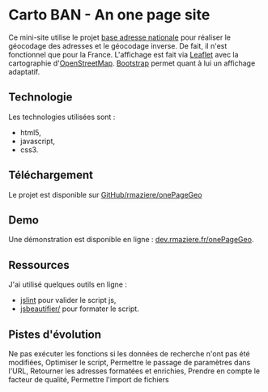 # Carto BAN - An one page site

Ce mini-site utilise le projet [base adresse nationale](https://adresse.data.gouv.fr) pour réaliser le géocodage des adresses et le géocodage inverse. De fait, il n'est fonctionnel que pour la France.
L'affichage est fait via [Leaflet](http://leafletjs.com/) avec la cartographie d'[OpenStreetMap](https://www.openstreetmap.org).
[Bootstrap](https://getbootstrap.com/) permet quant à lui un affichage adaptatif.

## Technologie
Les technologies utilisées sont :

- html5,
- javascript,
- css3.

## Téléchargement
Le projet est disponible sur [GitHub/rmaziere/onePageGeo](https://github.com/rmaziere/onePageGeo)

## Demo
Une démonstration est disponible en ligne : [dev.rmaziere.fr/onePageGeo](https://dev.rmaziere.fr/onePageGeo/).

## Ressources
J'ai utilisé quelques outils en ligne :

- [jslint](http://www.jslint.com/) pour valider le script js,
- [jsbeautifier/](http://jsbeautifier.org/) pour formater le script.

## Pistes d'évolution
Ne pas exécuter les fonctions si les données de recherche n'ont pas été modifiées,
Optimiser le script,
Permettre le passage de paramètres dans l'URL,
Retourner les adresses formatées et enrichies,
Prendre en compte le facteur de qualité,
Permettre l'import de fichiers
